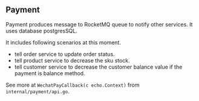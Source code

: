 ## Payment
Payment produces message to RocketMQ queue to notify other services. It uses database postgresSQL.

It includes following scenarios at this moment.
- tell order service to update order status.
- tell product service to decrease the sku stock.
- tell customer service to decrease the customer balance value if the payment is balance method.

See more at `WechatPayCallback(c echo.Context)` from `internal/payment/api.go`.
